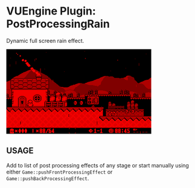 VUEngine Plugin: PostProcessingRain
===================================

Dynamic full screen rain effect. 

![Preview Image](preview.png)


USAGE
-----

Add to list of post processing effects of any stage or start manually using either `Game::pushFrontProcessingEffect` or `Game::pushBackProcessingEffect`. 
